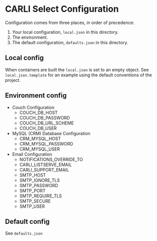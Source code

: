 # CARLI Select Configuration

Configuration comes from three places, in order of precedence:

1) Your local configuration, `local.json` in this directory.
2) The environment.
3) The default configuration, `defaults.json` in this directory.

## Local config

When containers are built the `local.json` is set to an empty object.
See `local.json.template` for an example using the default conventions of
the project.

## Environment config

* Couch Configuration
    * COUCH_DB_HOST
    * COUCH_DB_PASSWORD
    * COUCH_DB_URL_SCHEME
    * COUCH_DB_USER
* MySQL (CRM) Database Configuration
    * CRM_MYSQL_HOST
    * CRM_MYSQL_PASSWORD
    * CRM_MYSQL_USER
* Email Configuration
    * NOTIFICATIONS_OVERRIDE_TO
    * CARLI_LISTSERVE_EMAIL
    * CARLI_SUPPORT_EMAIL
    * SMTP_HOST
    * SMTP_IGNORE_TLS
    * SMTP_PASSWORD
    * SMTP_PORT
    * SMTP_REQUIRE_TLS
    * SMTP_SECURE
    * SMTP_USER

## Default config

See `defaults.json`
